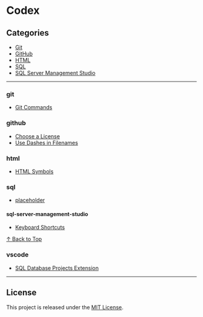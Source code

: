 # Codex

## Categories

* [Git](#github)
* [GitHub](#github)
* [HTML](#html)
* [SQL](#sql)
* [SQL Server Management Studio](#sql-server-management-studio)

---

### git

* [Git Commands](git/git-commands.md)

### github

* [Choose a License](github/choose-a-license.md)
* [Use Dashes in Filenames](github/use-dashes-in-filenames.md)

### html

* [HTML Symbols](html/html-symbols.md)

### sql

* [placeholder]()

#### sql-server-management-studio

* [Keyboard Shortcuts](sql/sql-server-management-studio/keyboard-shortcuts.md)

[&#8593; Back to Top](#)

### vscode

* [SQL Database Projects Extension](vscode/sql-database-projects-extension.md)

---

## License

This project is released under the [MIT License](https://opensource.org/license/mit/).
